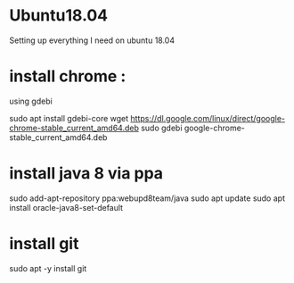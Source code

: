 # Ubuntu18.04
Setting up everything I need on ubuntu 18.04

# install chrome :
using gdebi

sudo apt install gdebi-core
wget https://dl.google.com/linux/direct/google-chrome-stable_current_amd64.deb
sudo gdebi google-chrome-stable_current_amd64.deb


# install java 8 via ppa
sudo add-apt-repository ppa:webupd8team/java
sudo apt update
sudo apt install oracle-java8-set-default

# install git 
sudo apt -y install git
